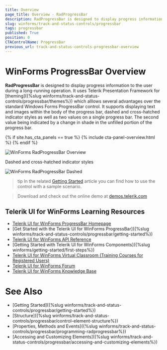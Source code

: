```yaml
---
title: Overview
page_title: Overview - RadProgressBar
description: RadProgressBar is designed to display progress information to the user during a long-running operation.  
slug: winforms/track-and-status-controls/progressbar
tags: progressbar
published: True
position: 0
CTAControlName: ProgressBar
previous_url: track-and-status-controls-progressbar-overview
---
```


# WinForms ProgressBar Overview

__RadProgressBar__ is designed to display progress information to the user during a long-running operation. It uses Telerik Presentation Framework for [theming]({%slug winforms/track-and-status-controls/progressbar/themes%}) which alllows several advantages over the standard Windows Forms ProgressBar control. It supports displaying text and images within the body of the progress bar, dashed and cross-hatched indicator styles as well as two values on a single progress bar. The second value being indicated by a change in shade in the unfilled portion of the progress bar.

{% if site.has_cta_panels == true %}
{% include cta-panel-overview.html %}
{% endif %}

![WinForms RadProgressBar Overview](images/track-and-status-controls-progressbar-overview001.gif)

Dashed and cross-hatched indicator styles

![WinForms RadProgressBar Dashed](images/track-and-status-controls-progressbar-overview002.png)

>tip In the related [Getting Started](https://docs.telerik.com/devtools/winforms/controls/track-and-status-controls/progressbar/getting-started) article you can find how to use the control with a sample scenario.

> Download and check out the online demo at [demos.telerik.com](https://telerik-winforms-demos.s3.amazonaws.com/TelerikWinFormsExamplesLauncher.exe)


## Telerik UI for WinForms Learning Resources
* [Telerik UI for WinForms ProgressBar Homepage](https://www.telerik.com/products/winforms/progressbar.aspx)
* [Get Started with the Telerik UI for WinForms ProgressBar]({%slug winforms/track-and-status-controls/progressbar/getting-started%})
* [Telerik UI for WinForms API Reference](https://docs.telerik.com/devtools/winforms/api/)
* [Getting Started with Telerik UI for WinForms Components]({%slug winforms/getting-started/first-steps%})
* [Telerik UI for WinForms Virtual Classroom (Training Courses for Registered Users)](https://learn.telerik.com/learn/course/external/view/elearning/17/TelerikUIforWinForms) 
* [Telerik UI for WinForms Forum](https://www.telerik.com/forums/winforms)
* [Telerik UI for WinForms Knowledge Base](https://docs.telerik.com/devtools/winforms/knowledge-base)

# See Also

* [Getting Started]({%slug winforms/track-and-status-controls/progressbar/getting-started%})
* [Structure]({%slug winforms/track-and-status-controls/progressbar/control-element-structure%})
* [Properties, Methods and Events]({%slug winforms/track-and-status-controls/progressbar/programming-radprogressbar%})
* [Accessing and Customizing Elements]({%slug winforms/track-and-status-controls/progressbar/accessing-and-customizing-elements%})
